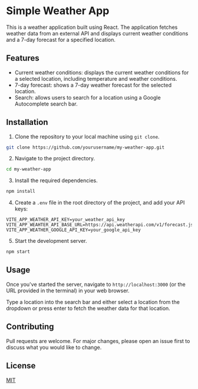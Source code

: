 
# Simple Weather App

This is a weather application built using React. The application fetches weather data from an external API and displays current weather conditions and a 7-day forecast for a specified location.

## Features

- Current weather conditions: displays the current weather conditions for a selected location, including temperature and weather conditions.
- 7-day forecast: shows a 7-day weather forecast for the selected location.
- Search: allows users to search for a location using a Google Autocomplete search bar.

## Installation

1. Clone the repository to your local machine using `git clone`.

```bash
git clone https://github.com/yourusername/my-weather-app.git
```

2. Navigate to the project directory.

```bash
cd my-weather-app
```

3. Install the required dependencies.

```bash
npm install
```

4. Create a `.env` file in the root directory of the project, and add your API keys:

```env
VITE_APP_WEATHER_API_KEY=your_weather_api_key
VITE_APP_WEAHTER_API_BASE_URL=https://api.weatherapi.com/v1/forecast.json?
VITE_APP_WEATHER_GOOGLE_API_KEY=your_google_api_key
```

5. Start the development server.

```bash
npm start
```

## Usage

Once you've started the server, navigate to `http://localhost:3000` (or the URL provided in the terminal) in your web browser. 

Type a location into the search bar and either select a location from the dropdown or press enter to fetch the weather data for that location.

## Contributing

Pull requests are welcome. For major changes, please open an issue first to discuss what you would like to change.

## License

[MIT](https://choosealicense.com/licenses/mit/)
